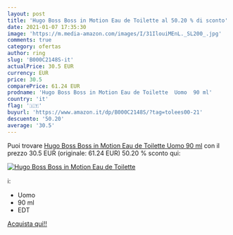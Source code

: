 ```yaml
---
layout: post
title: 'Hugo Boss Boss in Motion Eau de Toilette al 50.20 % di sconto'
date: 2021-01-07 17:35:30
image: 'https://m.media-amazon.com/images/I/31IlouiMEnL._SL200_.jpg'
comments: true
category: ofertas
author: ring
slug: 'B000C2148S-it'
actualPrice: 30.5 EUR
currency: EUR
price: 30.5
comparePrice: 61.24 EUR
prodname: 'Hugo Boss Boss in Motion Eau de Toilette  Uomo  90 ml'
country: 'it'
flag: '🇮🇹'
buyurl: 'https://www.amazon.it/dp/B000C2148S/?tag=tolees00-21'
descuento: '50.20'
average: '30.5'
---
```


Puoi trovare [Hugo Boss Boss in Motion Eau de Toilette  Uomo  90 ml](https://www.amazon.it/dp/B000C2148S/?tag=tolees00-21) con il prezzo 30.5 EUR (originale: 61.24 EUR) 50.20 % sconto qui:

[![Hugo Boss Boss in Motion Eau de Toilette](https://m.media-amazon.com/images/I/31IlouiMEnL._SL200_.jpg)](https://www.amazon.it/dp/B000C2148S/?tag=tolees00-21)

ℹ️:

- Uomo
- 90 ml
- EDT

[Acquista qui!!](https://www.amazon.it/dp/B000C2148S/?tag=tolees00-21)
